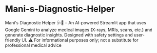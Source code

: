 # Mani-s-Diagnostic-Helper
Mani's Diagnostic Helper 🩺🤖 – An AI-powered Streamlit app that uses Google Gemini to analyze medical images (X-rays, MRIs, scans, etc.) and generate diagnostic insights. Designed with safety settings and user-friendly UI. ⚠️ For informational purposes only; not a substitute for professional medical advice
